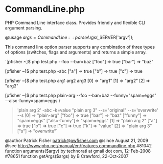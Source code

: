 CommandLine.php
===============

PHP Command Line interface class. Provides friendly and flexible CLI argument parsing.

@usage               $args = CommandLine::parseArgs($_SERVER['argv']);

This command line option parser supports any combination of three types
of options (switches, flags and arguments) and returns a simple array.

`[pfisher ~]$ php test.php --foo --bar=baz
  ["foo"]   => true
  ["bar"]   => "baz"

[pfisher ~]$ php test.php -abc
  ["a"]     => true
  ["b"]     => true
  ["c"]     => true

[pfisher ~]$ php test.php arg1 arg2 arg3
  [0]       => "arg1"
  [1]       => "arg2"
  [2]       => "arg3"

[pfisher ~]$ php test.php plain-arg --foo --bar=baz --funny="spam=eggs" --also-funny=spam=eggs \
> 'plain arg 2' -abc -k=value "plain arg 3" --s="original" --s='overwrite' --s
  [0]       => "plain-arg"
  ["foo"]   => true
  ["bar"]   => "baz"
  ["funny"] => "spam=eggs"
  ["also-funny"]=> "spam=eggs"
  [1]       => "plain arg 2"
  ["a"]     => true
  ["b"]     => true
  ["c"]     => true
  ["k"]     => "value"
  [2]       => "plain arg 3"
  ["s"]     => "overwrite"`

@author              Patrick Fisher <patrick@pwfisher.com>
@since               August 21, 2009
@see                 http://www.php.net/manual/en/features.commandline.php
                     #81042 function arguments($argv) by technorati at gmail dot com, 12-Feb-2008
                     #78651 function getArgs($args) by B Crawford, 22-Oct-2007
